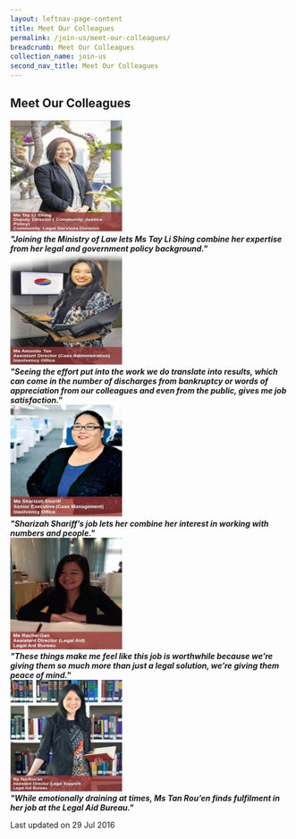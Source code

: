```yaml
---
layout: leftnav-page-content
title: Meet Our Colleagues
permalink: /join-us/meet-our-colleagues/
breadcrumb: Meet Our Colleagues
collection_name: join-us 
second_nav_title: Meet Our Colleagues
---
```


<style>
  .image {width: 200px;}
  .image a img {max-width: 100%;}
</style>

Meet Our Colleagues
---

<div class="image"><a href="/join-us/meet-our-colleagues/tay-li-sheng/"><img src="/images/1456125355571.jpg/" title="Ms Tay Li Sheng" alt="Ms Tay Li Sheng"></a></div>

<b>
  <i>"Joining the Ministry of Law lets Ms Tay Li Shing combine her expertise from her legal and government policy background."</i>
</b>

<div class="image"><a href="/join-us/meet-our-colleagues/amanda-tan/"><img src="/images/1456125329440.jpg/" title="Ms Amanda Tan" alt="Ms Amanda Tan"></a></div>

<b>
  <i>"Seeing the effort put into the work we do translate into results, which can come in the number of discharges from bankruptcy or words of appreciation from our colleagues and even from the public, gives me job satisfaction."</i>
</b>

<div class="image"><a href="/join-us/meet-our-colleagues/sharizah-shariff/"><img src="/images/1456122154676.jpg/" title="Ms Sharizah Shariff" alt="Ms Sharizah Shariff"></a></div>

<b>
  <i>
"Sharizah Shariff’s job lets her combine her interest in working with numbers and people."</i>
</b>

<div class="image"><a href="/join-us/meet-our-colleagues/rachel-gan/"><img src="/images/1458223822886.png/" title="Ms Rachel Gan" alt="Ms Rachel Gan"></a></div>

<b>
  <i>
"These things make me feel like this job is worthwhile because we’re giving them so much more than just a legal solution, we’re giving them peace of mind."</i>
</b>

<div class="image"><a href="/join-us/meet-our-colleagues/tan-rou-en/"><img src="/images/1467709579904.jpg/" title="Ms Tan Rou En" alt="Ms Tan Rou En"></a></div>

<b>
  <i>"While emotionally draining at times, Ms Tan Rou’en finds fulfilment in her job at the Legal Aid Bureau."</i>
</b>

<p class="right-side-updated">Last updated on 29 Jul 2016</p> 
